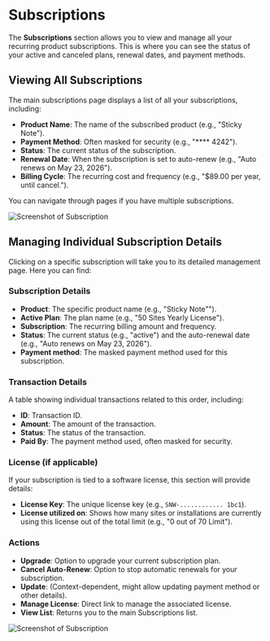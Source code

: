 # Subscriptions

The **Subscriptions** section allows you to view and manage all your recurring product subscriptions. This is where you can see the status of your active and canceled plans, renewal dates, and payment methods.

## Viewing All Subscriptions

The main subscriptions page displays a list of all your subscriptions, including:

* **Product Name**: The name of the subscribed product (e.g., "Sticky Note").
* **Payment Method**: Often masked for security (e.g., "**** 4242").
* **Status**: The current status of the subscription.
* **Renewal Date**: When the subscription is set to auto-renew (e.g., "Auto renews on May 23, 2026").
* **Billing Cycle**: The recurring cost and frequency (e.g., "$89.00 per year, until cancel.").

You can navigate through pages if you have multiple subscriptions.

![Screenshot of Subscription](/images/customer-dashboard/subscriptions/subscriptions-1.webp)


## Managing Individual Subscription Details

Clicking on a specific subscription will take you to its detailed management page. Here you can find:

### Subscription Details
* **Product**: The specific product name (e.g., "Sticky Note"").
* **Active Plan**: The plan name (e.g., "50 Sites Yearly License").
* **Subscription**: The recurring billing amount and frequency.
* **Status**: The current status (e.g., "active") and the auto-renewal date (e.g., "Auto renews on May 23, 2026").
* **Payment method**: The masked payment method used for this subscription.

### Transaction Details 

A table showing individual transactions related to this order, including:

* **ID**: Transaction ID.
* **Amount**: The amount of the transaction.
* **Status**: The status of the transaction.
* **Paid By**: The payment method used, often masked for security.

### License (if applicable)
If your subscription is tied to a software license, this section will provide details:
* **License Key**: The unique license key (e.g., `SNW-............ 1bc1`).
* **License utilized on**: Shows how many sites or installations are currently using this license out of the total limit (e.g., "0 out of 70 Limit").

### Actions
* **Upgrade**: Option to upgrade your current subscription plan.
* **Cancel Auto-Renew**: Option to stop automatic renewals for your subscription.
* **Update**: (Context-dependent, might allow updating payment method or other details).
* **Manage License**: Direct link to manage the associated license.
* **View List**: Returns you to the main Subscriptions list.

![Screenshot of Subscription](/images/customer-dashboard/subscriptions/subscriptions-2.webp)
